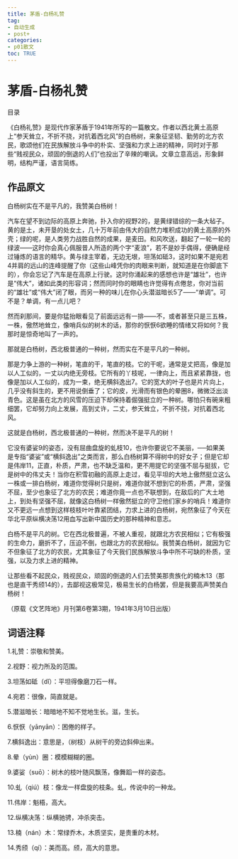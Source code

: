 ```yaml
---
title: 茅盾-白杨礼赞
tag: 
- 自动生成
- post+
categories:
- p01散文
toc: TRUE
---
```

<h1 id="茅盾-白杨礼赞">茅盾-白杨礼赞</h1>
<div class="contents">
<p>目录</p>
</div>
<div class="section-numbering">

</div>
<p>《白杨礼赞》是现代作家茅盾于1941年所写的一篇散文。作者以西北黄土高原上“参天耸立，不折不挠，对抗着西北风”的白杨树，来象征坚韧、勤劳的北方农民，歌颂他们在民族解放斗争中的朴实、坚强和力求上进的精神，同时对于那些“贱视民众，顽固的倒退的人们”也投出了辛辣的嘲讽。文章立意高远，形象鲜明，结构严谨，语言简练。</p>
<h2 id="作品原文">作品原文</h2>
<p>白杨树实在不是平凡的，我赞美白杨树！</p>
<p>汽车在望不到边际的高原上奔驰，扑入你的视野2的，是黄绿错综的一条大毡子。黄的是土，未开垦的处女土，几十万年前由伟大的自然力堆积成功的黄土高原的外壳；绿的呢，是人类劳力战胜自然的成果，是麦田。和风吹送，翻起了一轮一轮的绿波——这时你会真心佩服昔人所造的两个字“麦浪”，若不是妙手偶得，便确是经过锤炼的语言的精华。黄与绿主宰着，无边无垠，坦荡如砥3，这时如果不是宛若4并肩的远山的连峰提醒了你（这些山峰凭你的肉眼来判断，就知道是在你脚底下的），你会忘记了汽车是在高原上行驶。这时你涌起来的感想也许是“雄壮”，也许是“伟大”，诸如此类的形容词；然而同时你的眼睛也许觉得有点倦怠，你对当前的“雄壮”或“伟大”闭了眼，而另一种的味儿在你心头潜滋暗长5了——“单调”。可不是？单调，有一点儿吧？</p>
<p>然而刹那间，要是你猛抬眼看见了前面远远有一排——不，或者甚至只是三五株，一株，傲然地耸立，像哨兵似的树木的话，那你的恹恹6欲睡的情绪又将如何？我那时是惊奇地叫了一声的。</p>
<p>那就是白杨树，西北极普通的一种树，然而实在不是平凡的一种树。</p>
<p>那是力争上游的一种树，笔直的干，笔直的枝。它的干呢，通常是丈把高，像是加以人工似的，一丈以内绝无旁枝。它所有的丫枝呢，一律向上，而且紧紧靠拢，也像是加以人工似的，成为一束，绝无横斜逸出7。它的宽大的叶子也是片片向上，几乎没有斜生的，更不用说倒垂了；它的皮，光滑而有银色的晕圈8，微微泛出淡青色。这是虽在北方的风雪的压迫下却保持着倔强挺立的一种树。哪怕只有碗来粗细罢，它却努力向上发展，高到丈许，二丈，参天耸立，不折不挠，对抗着西北风。</p>
<p>这就是白杨树，西北极普通的一种树，然而决不是平凡的树！</p>
<p>它没有婆娑9的姿态，没有屈曲盘旋的虬枝10，也许你要说它不美丽，──如果美是专指“婆娑”或“横斜逸出”之类而言，那么白杨树算不得树中的好女子；但是它却是伟岸11，正直，朴质，严肃，也不缺乏温和，更不用提它的坚强不屈与挺拔，它是树中的伟丈夫！当你在积雪初融的高原上走过，看见平坦的大地上傲然挺立这么一株或一排白杨树，难道你觉得树只是树，难道你就不想到它的朴质，严肃，坚强不屈，至少也象征了北方的农民；难道你竟一点也不联想到，在敌后的广大土地上，到处有坚强不屈，就像这白杨树一样傲然挺立的守卫他们家乡的哨兵！难道你又不更远一点想到这样枝枝叶叶靠紧团结，力求上进的白杨树，宛然象征了今天在华北平原纵横决荡12用血写出新中国历史的那种精神和意志。</p>
<p>白杨不是平凡的树。它在西北极普遍，不被人重视，就跟北方农民相似；它有极强的生命力，磨折不了，压迫不倒，也跟北方的农民相似。我赞美白杨树，就因为它不但象征了北方的农民，尤其象征了今天我们民族解放斗争中所不可缺的朴质，坚强，以及力求上进的精神。</p>
<p>让那些看不起民众，贱视民众，顽固的倒退的人们去赞美那贵族化的楠木13（那也是直干秀颀14的），去鄙视这极常见，极易生长的白杨罢，但是我要高声赞美白杨树！</p>
<p>（原载《文艺阵地》月刊第6卷第3期，1941年3月10日出版）</p>
<h2 id="词语注释">词语注释</h2>
<p>1.礼赞：崇敬和赞美。</p>
<p>2.视野：视力所及的范围。</p>
<p>3.坦荡如砥（dǐ）：平坦得像磨刀石一样。</p>
<p>4.宛若：很像，简直就是。</p>
<p>5.潜滋暗长：暗暗地不知不觉地生长。滋，生长。</p>
<p>6.恹恹（yānyān）：困倦的样子。</p>
<p>7.横斜逸出：意思是，（树枝）从树干的旁边斜伸出来。</p>
<p>8.晕（yùn）圈：模模糊糊的圈。</p>
<p>9.婆娑（suō）：树木的枝叶随风飘荡，像舞蹈一样的姿态。</p>
<p>10.虬（qiú）枝：像龙一样盘旋的枝条。虬，传说中的一种龙。</p>
<p>11.伟岸：魁梧，高大。</p>
<p>12.纵横决荡：纵横驰骋，冲杀突击。</p>
<p>13.楠（nán）木：常绿乔木，木质坚实，是贵重的木材。</p>
<p>14.秀颀（qí）：美而高。颀，高大的意思。</p>
